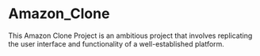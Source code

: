# Amazon_Clone
This Amazon Clone Project is an ambitious project that involves replicating the user interface and functionality of a well-established platform. 
